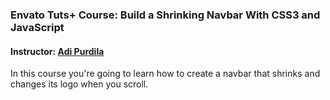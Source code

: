### Envato Tuts+ Course: Build a Shrinking Navbar With CSS3 and JavaScript
#### Instructor: [Adi Purdila](https://tutsplus.com/authors/adi-purdila)

In this course you're going to learn how to create a navbar that shrinks and changes its logo when you scroll. 
